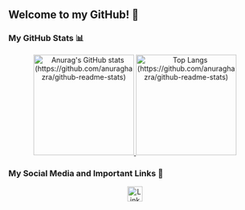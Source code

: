 ## Welcome to my GitHub! 👋️

### My GitHub Stats 📊️
<div align="center">
  <a href="https://github.com/moraespaulolucas">
  <img height=200rem src="https://github-readme-stats-delta-one-96.vercel.app/api?username=moraespaulolucas&show_icons=true&theme=dark&count_private=true&icon_color=4040ff&hide=stars&include_all_commits=true" alt="Anurag's GitHub stats (https://github.com/anuraghazra/github-readme-stats)">
  </a>
  <a href="https://github.com/moraespaulolucas">
  <img height=200rem src="https://github-readme-stats-delta-one-96.vercel.app/api/top-langs/?username=moraespaulolucas&theme=dark&layout=compact&langs_count=8" alt="Top Langs (https://github.com/anuraghazra/github-readme-stats)">
  </a>  
</div>

### My Social Media and Important Links 🔗️
<div align="center">
  <a href="https://www.linkedin.com/in/moraespaulolucas/" target="_blank">
  <img height=30rem src="https://img.shields.io/badge/linkedin-%230077B5.svg?style=for-the-badge&logo=linkedin&logoColor=white" alt="LinkedIn">
  </a>
</div>
